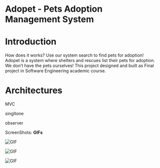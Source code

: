 # Adopet - Pets Adoption Management System

# Introduction
How does it works?
Use our system search to find pets for adoption!
Adopet is a system where shelters and rescues list their pets for adoption. We don’t have the pets ourselves!
This project designed and built as Final project in Software Engineering academic course.

# Architectures
MVC

singltone

observer

ScreenShots:
**GIFs**


![GIF](https://media.giphy.com/media/Tg1cfnLi3tYl3cIFBz/giphy.gif)


![GIF](https://media.giphy.com/media/RMrDHPQfcjtmTAjSjl/giphy.gif)

![GIF](https://media.giphy.com/media/hW4pe35u6nPmhduXu7/giphy.gif)
